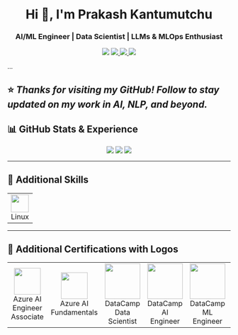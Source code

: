 <h1 align="center">Hi 👋, I'm Prakash Kantumutchu</h1>
<h3 align="center">AI/ML Engineer | Data Scientist | LLMs & MLOps Enthusiast</h3>

<p align="center">
  <img src="https://img.shields.io/badge/-Kolkata,%20India-blue?style=flat-square&logo=google-maps" />
  <a href="mailto:k.prakashofficial@gmail.com">
    <img src="https://img.shields.io/badge/Email-k.prakashofficial@gmail.com-red?style=flat-square&logo=gmail" />
  </a>
  <a href="https://www.linkedin.com/in/prakash-kantumutchu/">
    <img src="https://img.shields.io/badge/LinkedIn-Prakash%20Kantumutchu-blue?style=flat-square&logo=linkedin" />
  </a>
  <a href="https://www.datacamp.com/portfolio/kprakashofficial">
    <img src="https://img.shields.io/badge/DataCamp-Portfolio-success?style=flat-square&logo=datacamp" />
  </a>
</p>

...

⭐️ *Thanks for visiting my GitHub! Follow to stay updated on my work in AI, NLP, and beyond.*
---

## 📊 GitHub Stats & Experience

<p align="center">
  <img src="https://komarev.com/ghpvc/?username=kprakashofficial&label=Profile%20Views&color=blue&style=flat-square" />
  <img src="https://img.shields.io/badge/Repositories-30+-informational?style=flat-square&logo=github" />
  <img src="https://img.shields.io/badge/Experience-3%2B%20Years-success?style=flat-square&logo=python" />
</p>

---

## 🧠 Additional Skills

<table>
  <tr>
    <td align="center"><img src="https://cdn.jsdelivr.net/gh/devicons/devicon/icons/linux/linux-original.svg" width="40"/><br/>Linux</td>
  </tr>
</table>

---

## 🏅 Additional Certifications with Logos

<table>
  <tr>
    <td align="center"><img src="https://learn.microsoft.com/en-us/media/learn/certification/badges/microsoft-certified-associate-badge.svg" width="60"/><br/>Azure AI Engineer Associate</td>
    <td align="center"><img src="https://learn.microsoft.com/en-us/media/learn/certification/badges/microsoft-certified-fundamentals-badge.svg" width="60"/><br/>Azure AI Fundamentals</td>
    <td align="center"><img src="https://cdn.datacamp.com/main-app/assets/brand/logos/DataCamp_Logo_Full_Black.png" width="80"/><br/>DataCamp Data Scientist</td>
    <td align="center"><img src="https://cdn.datacamp.com/main-app/assets/brand/logos/DataCamp_Logo_Full_Black.png" width="80"/><br/>DataCamp AI Engineer</td>
    <td align="center"><img src="https://cdn.datacamp.com/main-app/assets/brand/logos/DataCamp_Logo_Full_Black.png" width="80"/><br/>DataCamp ML Engineer</td>
    <td align="center"><img src="https://upload.wikimedia.org/wikipedia/commons/thumb/9/91/Microsoft_Copilot_Logo.svg/2048px-Microsoft_Copilot_Logo.svg.png" width="50"/><br/>Microsoft Copilot for Productivity</td>
  </tr>
</table>
